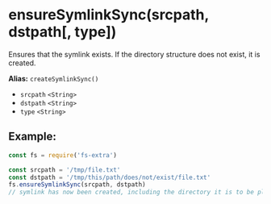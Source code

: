 # ensureSymlinkSync(srcpath, dstpath[, type])

Ensures that the symlink exists. If the directory structure does not exist, it is created.

**Alias:** `createSymlinkSync()`

- `srcpath` `<String>`
- `dstpath` `<String>`
- `type` `<String>`

## Example:

```js
const fs = require('fs-extra')

const srcpath = '/tmp/file.txt'
const dstpath = '/tmp/this/path/does/not/exist/file.txt'
fs.ensureSymlinkSync(srcpath, dstpath)
// symlink has now been created, including the directory it is to be placed in
```
